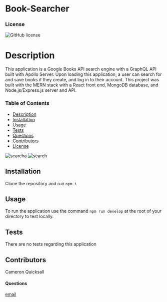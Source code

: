 # Book-Searcher

### License
![GitHub license](https://img.shields.io/badge/License-MIT-blue)
    
# Description
This application is a Google Books API search engine with a GraphQL API built with Apollo Server. Upon loading this application, a user can search for and save books if they create, and log in to their account. This project was built with the MERN stack with a React front end, MongoDB database, and Node.js/Express.js server and API.

### Table of Contents
* [Description](#description)
* [Installation](#installation)
* [Usage](#usage)
* [Tests](#tests)
* [Questions](#questions)
* [Contributors](#contributors)
* [License](#license)

![searcha](https://user-images.githubusercontent.com/91788324/160318733-75fb01a8-e1c3-4764-a5f4-feaac1f0a7ad.png)
![search](https://user-images.githubusercontent.com/91788324/160318756-454fa195-fd8b-4ef3-8a05-7ff6e4c5bd3e.png)


## Installation
Clone the repository and run `npm i`

## Usage
To run the application use the command `npm run develop` at the root of your directory to test locally.

## Tests
There are no tests regarding this application

## Contributors
Cameron Quicksall

#### Questions
[email](mailto:cameron.quicksall70@gmail.com)
